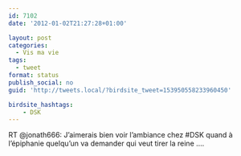 ```yaml
---
id: 7102
date: '2012-01-02T21:27:28+01:00'

layout: post
categories:
  - Vis ma vie
tags:
  - tweet
format: status
publish_social: no
guid: 'http://tweets.local/?birdsite_tweet=153950558233960450'

birdsite_hashtags:
    - DSK
---
```


RT @jonath666: J’aimerais bien voir l’ambiance chez #DSK quand à l’épiphanie quelqu’un va demander qui veut tirer la reine ….